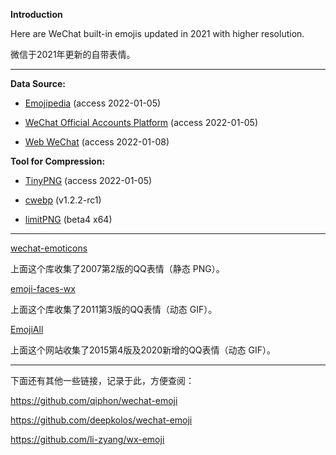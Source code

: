
**Introduction**

Here are WeChat built-in emojis updated in 2021 with higher resolution. 

微信于2021年更新的自带表情。

***

**Data Source:**

- [Emojipedia](https://emojipedia.org/wechat/) (access 2022-01-05)

- [WeChat Official Accounts Platform](https://mp.weixin.qq.com/) (access 2022-01-05)

- [Web WeChat](https://web.wechat.com/) (access 2022-01-08)

**Tool for Compression:**

- [TinyPNG](https://tinypng.com/) (access 2022-01-05)

- [cwebp](https://developers.google.com/speed/webp/docs/cwebp) (v1.2.2-rc1)

- [limitPNG](https://github.com/nullice/limitPNG) (beta4 x64)

***

[wechat-emoticons](https://github.com/qiuyinghua/wechat-emoticons)

上面这个库收集了2007第2版的QQ表情（静态 PNG）。

[emoji-faces-wx](https://github.com/dengyongqing/emoji-faces-wx)

上面这个库收集了2011第3版的QQ表情（动态 GIF）。

[EmojiAll](https://www.emojiall.com/platform-qq)

上面这个网站收集了2015第4版及2020新增的QQ表情（动态 GIF）。

*** 

下面还有其他一些链接，记录于此，方便查阅：

https://github.com/qiphon/wechat-emoji

https://github.com/deepkolos/wechat-emoji

https://github.com/li-zyang/wx-emoji
